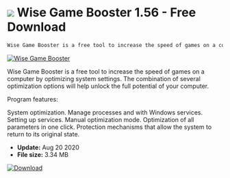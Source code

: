 # ![](https://cdn.softexe.net/static/icon/5/wise-game-booster-7859.png) Wise Game Booster 1.56 - Free Download

```sh
Wise Game Booster is a free tool to increase the speed of games on a computer by optimizing system settings.
```
[![Wise Game Booster](https://gallery.dpcdn.pl/imgc/Tools/15899/g_-_420x350_1.5_-_x20130504180339_00.png)](https://softexe.net/win/games-entertainment/other/wise-game-booster:ghea.html)

Wise Game Booster is a free tool to increase the speed of games on a computer by optimizing system settings. The combination of several optimization options will help unlock the full potential of your computer.

Program features:


System optimization.
Manage processes and with Windows services.
Setting up services.
Manual optimization mode.
Optimization of all parameters in one click.
Protection mechanisms that allow the system to return to its original state.


- **Update:** Aug 20 2020
- **File size:** 3.34 MB

[![Download](https://cdn.softexe.net/static/img/download.png)](https://softexe.net/win/games-entertainment/other/wise-game-booster:ghea.html)

